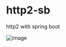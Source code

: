 # http2-sb
http2 with spring boot


![image](https://github.com/user-attachments/assets/ec4cba5a-cb39-4904-a049-ffd82c6c5659)
